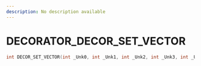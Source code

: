 ```yaml
---
description: No description available 
---
```


# DECORATOR\_DECOR_SET_VECTOR

```cpp
int DECOR_SET_VECTOR(int _Unk0, int _Unk1, int _Unk2, int _Unk3, int _Unk4);
```
